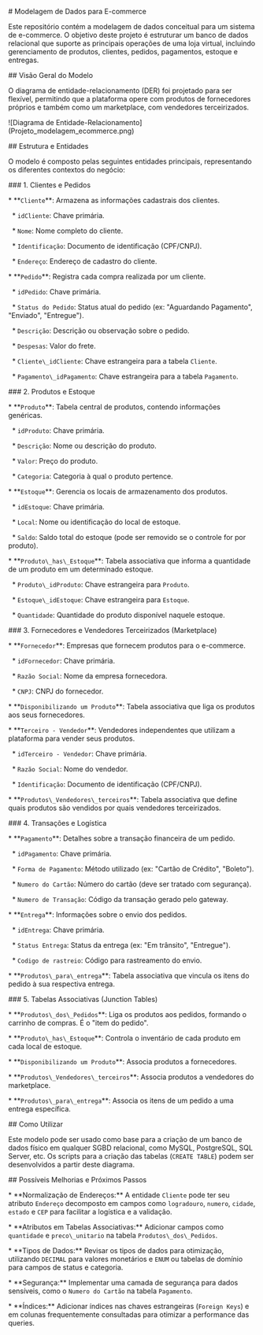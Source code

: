 \# Modelagem de Dados para E-commerce



Este repositório contém a modelagem de dados conceitual para um sistema de e-commerce. O objetivo deste projeto é estruturar um banco de dados relacional que suporte as principais operações de uma loja virtual, incluindo gerenciamento de produtos, clientes, pedidos, pagamentos, estoque e entregas.



\## Visão Geral do Modelo



O diagrama de entidade-relacionamento (DER) foi projetado para ser flexível, permitindo que a plataforma opere com produtos de fornecedores próprios e também como um marketplace, com vendedores terceirizados.



!\[Diagrama de Entidade-Relacionamento](Projeto\_modelagem\_ecommerce.png)



\## Estrutura e Entidades



O modelo é composto pelas seguintes entidades principais, representando os diferentes contextos do negócio:



\### 1. Clientes e Pedidos



\* \*\*`Cliente`\*\*: Armazena as informações cadastrais dos clientes.

&nbsp;   \* `idCliente`: Chave primária.

&nbsp;   \* `Nome`: Nome completo do cliente.

&nbsp;   \* `Identificação`: Documento de identificação (CPF/CNPJ).

&nbsp;   \* `Endereço`: Endereço de cadastro do cliente.



\* \*\*`Pedido`\*\*: Registra cada compra realizada por um cliente.

&nbsp;   \* `idPedido`: Chave primária.

&nbsp;   \* `Status do Pedido`: Status atual do pedido (ex: "Aguardando Pagamento", "Enviado", "Entregue").

&nbsp;   \* `Descrição`: Descrição ou observação sobre o pedido.

&nbsp;   \* `Despesas`: Valor do frete.

&nbsp;   \* `Cliente\_idCliente`: Chave estrangeira para a tabela `Cliente`.

&nbsp;   \* `Pagamento\_idPagamento`: Chave estrangeira para a tabela `Pagamento`.



\### 2. Produtos e Estoque



\* \*\*`Produto`\*\*: Tabela central de produtos, contendo informações genéricas.

&nbsp;   \* `idProduto`: Chave primária.

&nbsp;   \* `Descrição`: Nome ou descrição do produto.

&nbsp;   \* `Valor`: Preço do produto.

&nbsp;   \* `Categoria`: Categoria à qual o produto pertence.



\* \*\*`Estoque`\*\*: Gerencia os locais de armazenamento dos produtos.

&nbsp;   \* `idEstoque`: Chave primária.

&nbsp;   \* `Local`: Nome ou identificação do local de estoque.

&nbsp;   \* `Saldo`: Saldo total do estoque (pode ser removido se o controle for por produto).



\* \*\*`Produto\_has\_Estoque`\*\*: Tabela associativa que informa a quantidade de um produto em um determinado estoque.

&nbsp;   \* `Produto\_idProduto`: Chave estrangeira para `Produto`.

&nbsp;   \* `Estoque\_idEstoque`: Chave estrangeira para `Estoque`.

&nbsp;   \* `Quantidade`: Quantidade do produto disponível naquele estoque.



\### 3. Fornecedores e Vendedores Terceirizados (Marketplace)



\* \*\*`Fornecedor`\*\*: Empresas que fornecem produtos para o e-commerce.

&nbsp;   \* `idFornecedor`: Chave primária.

&nbsp;   \* `Razão Social`: Nome da empresa fornecedora.

&nbsp;   \* `CNPJ`: CNPJ do fornecedor.



\* \*\*`Disponibilizando um Produto`\*\*: Tabela associativa que liga os produtos aos seus fornecedores.



\* \*\*`Terceiro - Vendedor`\*\*: Vendedores independentes que utilizam a plataforma para vender seus produtos.

&nbsp;   \* `idTerceiro - Vendedor`: Chave primária.

&nbsp;   \* `Razão Social`: Nome do vendedor.

&nbsp;   \* `Identificação`: Documento de identificação (CPF/CNPJ).



\* \*\*`Produtos\_Vendedores\_terceiros`\*\*: Tabela associativa que define quais produtos são vendidos por quais vendedores terceirizados.



\### 4. Transações e Logística



\* \*\*`Pagamento`\*\*: Detalhes sobre a transação financeira de um pedido.

&nbsp;   \* `idPagamento`: Chave primária.

&nbsp;   \* `Forma de Pagamento`: Método utilizado (ex: "Cartão de Crédito", "Boleto").

&nbsp;   \* `Numero do Cartão`: Número do cartão (deve ser tratado com segurança).

&nbsp;   \* `Numero de Transação`: Código da transação gerado pelo gateway.



\* \*\*`Entrega`\*\*: Informações sobre o envio dos pedidos.

&nbsp;   \* `idEntrega`: Chave primária.

&nbsp;   \* `Status Entrega`: Status da entrega (ex: "Em trânsito", "Entregue").

&nbsp;   \* `Codigo de rastreio`: Código para rastreamento do envio.



\* \*\*`Produtos\_para\_entrega`\*\*: Tabela associativa que vincula os itens do pedido à sua respectiva entrega.



\### 5. Tabelas Associativas (Junction Tables)



\* \*\*`Produtos\_dos\_Pedidos`\*\*: Liga os produtos aos pedidos, formando o carrinho de compras. É o "item do pedido".

\* \*\*`Produto\_has\_Estoque`\*\*: Controla o inventário de cada produto em cada local de estoque.

\* \*\*`Disponibilizando um Produto`\*\*: Associa produtos a fornecedores.

\* \*\*`Produtos\_Vendedores\_terceiros`\*\*: Associa produtos a vendedores do marketplace.

\* \*\*`Produtos\_para\_entrega`\*\*: Associa os itens de um pedido a uma entrega específica.



\## Como Utilizar



Este modelo pode ser usado como base para a criação de um banco de dados físico em qualquer SGBD relacional, como MySQL, PostgreSQL, SQL Server, etc. Os scripts para a criação das tabelas (`CREATE TABLE`) podem ser desenvolvidos a partir deste diagrama.



\## Possíveis Melhorias e Próximos Passos



\* \*\*Normalização de Endereços:\*\* A entidade `Cliente` pode ter seu atributo `Endereço` decomposto em campos como `logradouro`, `numero`, `cidade`, `estado` e `CEP` para facilitar a logística e a validação.

\* \*\*Atributos em Tabelas Associativas:\*\* Adicionar campos como `quantidade` e `preco\_unitario` na tabela `Produtos\_dos\_Pedidos`.

\* \*\*Tipos de Dados:\*\* Revisar os tipos de dados para otimização, utilizando `DECIMAL` para valores monetários e `ENUM` ou tabelas de domínio para campos de status e categoria.

\* \*\*Segurança:\*\* Implementar uma camada de segurança para dados sensíveis, como o `Numero do Cartão` na tabela `Pagamento`.

\* \*\*Índices:\*\* Adicionar índices nas chaves estrangeiras (`Foreign Keys`) e em colunas frequentemente consultadas para otimizar a performance das queries.

